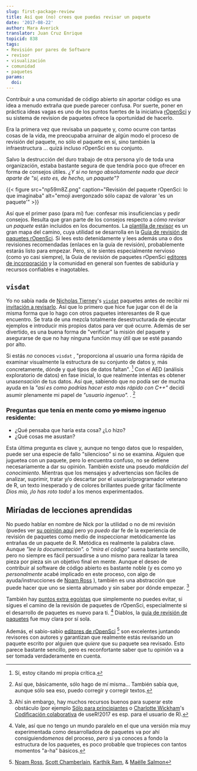 ```yaml
---
slug: first-package-review
title: Así que (no) crees que puedas revisar un paquete
date: '2017-08-22'
author: Mara Averick
translator: Juan Cruz Enrique
topicid: 838
tags:
- Revisión por pares de Software
- revisor
- visualización
- comunidad
- paquetes
params:
  doi: 
---
```


Contribuir a una comunidad de código abierto *sin* aportar código es una idea a menudo extraña que puede parecer confusa. Por suerte, poner en práctica ideas vagas es uno de los puntos fuertes de la iniciativa [rOpenSci](/community/) y su sistema de revision de paquetes ofrece la oportunidad de hacerlo.

Era la primera vez que revisaba un paquete y, como ocurre con tantas cosas de la vida, me preocupaba arruinar de algún modo el proceso de revisión del paquete, no sólo el paquete en sí, sino también la infraestructura ... quizá incluso rOpenSci en su conjunto.

Salvo la destrucción del duro trabajo de otra persona y/o de toda una organización, estaba bastante segura de que tendría poco que ofrecer en forma de consejos útiles. *¿Y si no tengo absolutamente nada que decir aparte de "sí, esto es, de hecho, un paquete"?*

{{< figure src="np59m8Z.png" caption="Revisión del paquete rOpenSci: lo que imaginaba"  alt="emoji avergonzado sólo capaz de valorar 'es un paquete'" >}}

Así que el primer paso (para mí) fue: confesar mis insuficiencias y pedir consejos. Resulta que gran parte de los consejos respecto a *cómo revisar un paquete* están incluidos en los documentos. La [plantilla de revisor](https://devguide.ropensci.org/reviewtemplate.html) es un gran mapa del camino, cuya utilidad se desarrolla en la [Guía de revisión de paquetes rOpenSci](https://devguide.ropensci.org/reviewerguide.html). Si lees esto detenidamente y lees además una o dos revisiones recomendadas (enlaces en la guía de revisión), probablemente estarás listo para empezar. Pero, si te sientes especialmente nervioso (como yo casi siempre), la Guía de revisión de paquetes rOpenSci [editores de incorporación](https://devguide.ropensci.org/softwarereviewintro.html#associateditors) y la comunidad en general son fuentes de sabiduría y recursos confiables e inagotables.

## `visdat`

Yo no sabía nada de [Nicholas Tierney](https://github.com/njtierney)'s [`visdat`](https://visdat.njtierney.com/) paquetes antes de recibir mi [invitación a revisarlo](https://github.com/ropensci/software-review/issues/87#issuecomment-270428584). Así que lo primero que hice fue jugar con él de la misma forma que lo hago con otros paquetes interesantes de R que encuentro. Se trata de una mezcla totalmente desestructurada de ejecutar ejemplos e introducir mis propios datos para ver qué ocurre. Además de ser divertido, es una buena forma de "verificar" la misión del paquete y asegurarse de que no hay ninguna función muy útil que se esté pasando por alto.

Si estás *no* conoces `visdat` , "proporciona al usuario una forma rápida de examinar visualmente la estructura de su conjunto de datos y, más concretamente, dónde y qué tipos de datos faltan". [^1] Con el AED (análisis exploratorio de datos) en fase inicial, lo que realmente intentas es obtener una*sensación* de tus datos. Así que, sabiendo que no podía ser de mucha ayuda en la *"así es como podrías hacer esto más rápido con C++"* decidí asumir plenamente mi papel de *"usuario ingenuo".* . [^2]

### Preguntas que tenía en mente como <del>yo mismo</del>  ingenuo residente:

- ¿Qué pensaba que haría esta cosa? ¿Lo hizo?
- ¿Qué cosas me asustan?

Esta última pregunta es clave y, aunque no tengo datos que lo respalden, puede ser una especie de fallo "silencioso" si no se examina. Alguien que juguetea con un paquete, pero lo encuentra confuso, no se detiene necesariamente a dar su opinión. También existe una pseudo *maldición del conocimiento*. Mientras que los mensajes y advertencias son fáciles de analizar, suprimir, tratar y/o descartar por el usuario/programador veterano de R, un texto inesperado y de colores brillantes puede gritar fácilmente *Dios mío, ¡lo has roto todo!* a los menos experimentados.

## Miríadas de lecciones aprendidas

No puedo hablar en nombre de Nick por la utilidad o no de mi revisión (puedes ver [su opinión aquí](/blog/2017/08/22/visdat) pero yo *puedo* dar fe de la experiencia de revisión de paquetes como medio de inspeccionar metódicamente las entrañas de un paquete de R. Metódica es realmente la palabra clave. Aunque *"lee la documentación".* o *"mira el código"* suena bastante sencillo, pero no siempre es fácil persuadirse a uno mismo para realizar la tarea pieza por pieza sin un objetivo final en mente. Aunque el deseo de contribuir al software de código abierto es bastante noble (y es como yo *personalmente* acabé implicado en este proceso, con algo de ayuda/instrucciones de [Noam Ross](https://twitter.com/noamross) ), también es una abstracción que puede hacer que uno se sienta abrumado y sin saber por dónde empezar. [^3]

También hay [puntos extra egoístas](https://devguide.ropensci.org/softwarereviewintro.html#whyreview#whyreview) que simplemente no puedes evitar, si sigues el camino de la revisión de paquetes de rOpenSci, especialmente si el desarrollo de paquetes es nuevo para ti. [^4] Diablos, la [guía de revisión de paquetes](https://devguide.ropensci.org/reviewerguide.html) fue muy clara por sí sola.

Además, el sabio-sabio [editores de rOpenSci](https://devguide.ropensci.org/softwarereviewintro.html#associators) [^5] son excelentes juntando revisores con autores y garantizan que realmente estás revisando un paquete escrito por alguien que *quiere* que su paquete sea revisado. Esto parece bastante sencillo, pero es reconfortante saber que tu opinión va a ser tomada verdaderamente en cuenta.

[^1]: Sí, estoy citando mi propia crítica.

[^2]: Así que, básicamente, sólo hago de mí misma... También sabía que, aunque sólo sea eso, puedo corregir y corregir textos.

[^3]: Ahí sin embargo, hay muchos recursos buenos para superar este obstáculo (por ejemplo [Sólo para principiantes](https://www.firsttimersonly.com/) o [Charlotte Wickham](https://twitter.com/cvwickham)'s [Codificación colaborativa](https://cwick.co.nz/talks/collab-code-user17/#/) de useR!2017 es esp. para el usuario de R).

[^4]: Vale, así que no tengo un mundo paralelo en el que una versión mía muy experimentada como desarrolladora de paquetes va por ahí consiguiendo*menos* del proceso, *pero* si ya conoces a fondo la estructura de los paquetes, es poco probable que tropieces con tantos momentos "a-ha" básicos.

[^5]:[Noam Ross](https://github.com/noamross), [Scott Chamberlain](https://github.com/sckott), [Karthik Ram](https://github.com/karthik), \& [Maëlle Salmon](https://github.com/maelle)


